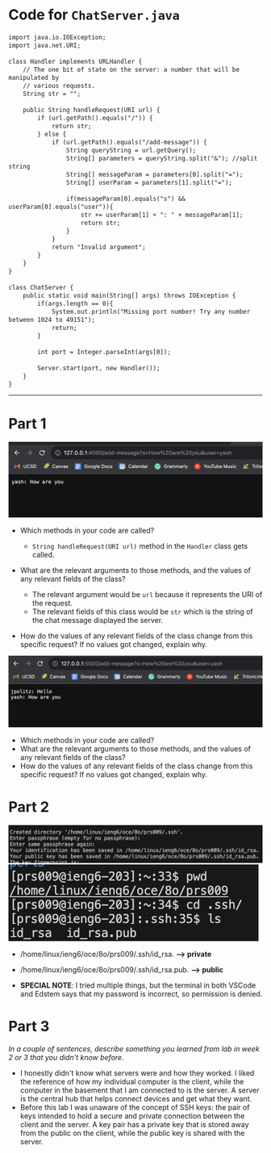 # Code for `ChatServer.java`

    import java.io.IOException;
    import java.net.URI;

    class Handler implements URLHandler {
        // The one bit of state on the server: a number that will be manipulated by
        // various requests.
        String str = "";

        public String handleRequest(URI url) {
            if (url.getPath().equals("/")) {
                return str;
            } else {
                if (url.getPath().equals("/add-message")) { 
                    String queryString = url.getQuery();
                    String[] parameters = queryString.split("&"); //split string
                    String[] messageParam = parameters[0].split("=");
                    String[] userParam = parameters[1].split("=");
                    
                    if(messageParam[0].equals("s") && userParam[0].equals("user")){
                        str += userParam[1] + ": " + messageParam[1];
                        return str; 
                    }
                }
                return "Invalid argument"; 
            }
        }
    }

    class ChatServer {
        public static void main(String[] args) throws IOException {
            if(args.length == 0){
                System.out.println("Missing port number! Try any number between 1024 to 49151");
                return;
            }
    
            int port = Integer.parseInt(args[0]);
    
            Server.start(port, new Handler());
        }
    }

------------

# Part 1
![Image](firstImage-lab2.png)
* Which methods in your code are called?
    - `String handleRequest(URI url)` method in the `Handler` class gets called.

* What are the relevant arguments to those methods, and the values of any relevant fields of the class?
    - The relevant argument would be `url` because it represents the URI of the request.
    - The relevant fields of this class would be `str` which is the string of the chat message displayed the server.

* How do the values of any relevant fields of the class change from this specific request? If no values got changed, explain why.

![Image](secondImage-lab2.png)
* Which methods in your code are called?
* What are the relevant arguments to those methods, and the values of any relevant fields of the class?
* How do the values of any relevant fields of the class change from this specific request? If no values got changed, explain why.

# Part 2
![Image](absolutepath-lab2.png)
![Image](ls-lab2.png)
* /home/linux/ieng6/oce/8o/prs009/.ssh/id_rsa. **--> private**
* /home/linux/ieng6/oce/8o/prs009/.ssh/id_rsa.pub. **--> public**

* **SPECIAL NOTE**: I tried multiple things, but the terminal in both VSCode and Edstem says that my password is incorrect, so permission is denied.

# Part 3
*In a couple of sentences, describe something you learned from lab in week 2 or 3 that you didn't know before.*

* I honestly didn't know what servers were and how they worked. I liked the reference of how my individual computer is the client, while the computer in the basement that I am connected to is the server. A server is the central hub that helps connect devices and get what they want.
* Before this lab I was unaware of the concept of SSH keys: the pair of keys intended to hold a secure and private connection between the client and the server. A key pair has a private key that is stored away from the public on the client, while the public key is shared with the server.
